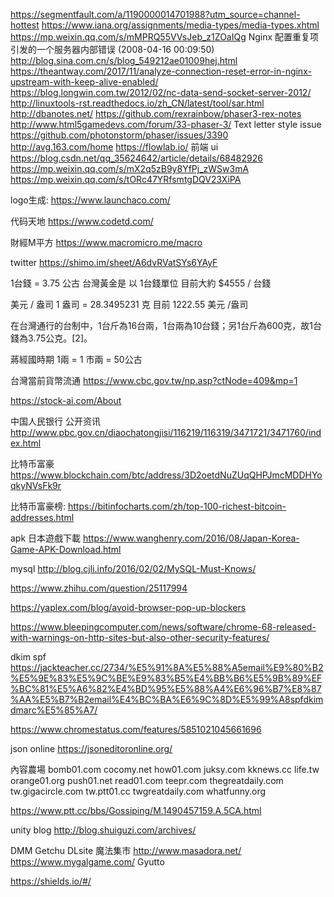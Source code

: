 https://segmentfault.com/a/1190000014701988?utm_source=channel-hottest
https://www.iana.org/assignments/media-types/media-types.xhtml
https://mp.weixin.qq.com/s/mMPRQ55VVsJeb_z1ZOaIQg
Nginx 配置重复项引发的一个服务器内部错误 (2008-04-16 00:09:50) http://blog.sina.com.cn/s/blog_549212ae01009hej.html
https://theantway.com/2017/11/analyze-connection-reset-error-in-nginx-upstream-with-keep-alive-enabled/
https://blog.longwin.com.tw/2012/02/nc-data-send-socket-server-2012/
http://linuxtools-rst.readthedocs.io/zh_CN/latest/tool/sar.html
http://dbanotes.net/
https://github.com/rexrainbow/phaser3-rex-notes
http://www.html5gamedevs.com/forum/33-phaser-3/
Text letter style issue https://github.com/photonstorm/phaser/issues/3390
http://avg.163.com/home
https://flowlab.io/
前端 ui https://blog.csdn.net/qq_35624642/article/details/68482926
https://mp.weixin.qq.com/s/mX2q5zB9y8YfPj_zWSw3mA
https://mp.weixin.qq.com/s/tORc47YRfsmtgDQV23XiPA


logo生成: https://www.launchaco.com/
<!-- 
```md
https://kissjav.com
https://kissjav.com/videos/korean-bj/
https://kissjav.com/videos/jav-uncensored/
https://kissjav.com/videos/jav-censored/
https://kissjav.com/videos/jav-sex/
``` -->



 代码天地 https://www.codetd.com/

 財經M平方 https://www.macromicro.me/macro


 twitter https://shimo.im/sheet/A6dvRVatSYs6YAyF


1台錢 = 3.75 公古
台灣黃金是 以 1台錢單位
目前大約 $4555 / 台錢

美元 / 盎司
1 盎司 = 28.3495231 克
目前 1222.55 美元 /盎司

在台灣通行的台制中，1台斤為16台兩，1台兩為10台錢；另1台斤為600克，故1台錢為3.75公克。[2]。

蔣經國時期 1兩 = 1 市兩 = 50公古


台灣當前貨幣流通 https://www.cbc.gov.tw/np.asp?ctNode=409&mp=1

https://stock-ai.com/About

中国人民银行 公开资讯 http://www.pbc.gov.cn/diaochatongjisi/116219/116319/3471721/3471760/index.html


比特币富豪 https://www.blockchain.com/btc/address/3D2oetdNuZUqQHPJmcMDDHYoqkyNVsFk9r

比特币富豪榜: https://bitinfocharts.com/zh/top-100-richest-bitcoin-addresses.html

apk 日本遊戲下載 https://www.wanghenry.com/2016/08/Japan-Korea-Game-APK-Download.html




mysql http://blog.cjli.info/2016/02/02/MySQL-Must-Knows/

https://www.zhihu.com/question/25117994

https://yaplex.com/blog/avoid-browser-pop-up-blockers

https://www.bleepingcomputer.com/news/software/chrome-68-released-with-warnings-on-http-sites-but-also-other-security-features/

dkim spf https://jackteacher.cc/2734/%E5%91%8A%E5%88%A5email%E9%80%B2%E5%9E%83%E5%9C%BE%E9%83%B5%E4%BB%B6%E5%9B%89%EF%BC%81%E5%A6%82%E4%BD%95%E5%88%A4%E6%96%B7%E8%87%AA%E5%B7%B2email%E4%BC%BA%E6%9C%8D%E5%99%A8spfdkimdmarc%E5%85%A7/

https://www.chromestatus.com/features/5851021045661696

json online https://jsoneditoronline.org/

內容農場
bomb01.com
cocomy.net
how01.com
juksy.com
kknews.cc
life.tw
orange01.org
push01.net
read01.com
teepr.com
thegreatdaily.com
tw.gigacircle.com
tw.ptt01.cc
twgreatdaily.com
whatfunny.org

https://www.ptt.cc/bbs/Gossiping/M.1490457159.A.5CA.html

unity blog http://blog.shuiguzi.com/archives/




DMM
Getchu
DLsite
魔法集市 http://www.masadora.net/
https://www.mygalgame.com/
Gyutto

https://shields.io/#/